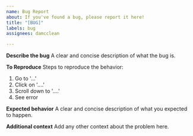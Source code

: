 ```yaml
---
name: Bug Report
about: If you've found a bug, please report it here!
title: "[BUG]"
labels: bug
assignees: damcclean

---
```


<!--
Please fill in all the fields so we can try and fix the bug!
-->

**Describe the bug**
A clear and concise description of what the bug is.

**To Reproduce**
Steps to reproduce the behavior:
1. Go to '...'
2. Click on '....'
3. Scroll down to '....'
4. See error

**Expected behavior**
A clear and concise description of what you expected to happen.

**Additional context**
Add any other context about the problem here.
